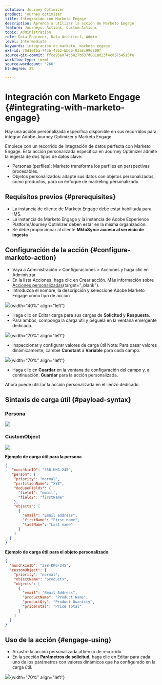 ```yaml
---
solution: Journey Optimizer
product: journey optimizer
title: Integración con Marketo Engage
description: Aprenda a utilizar la acción de Marketo Engage
feature: Journeys, Actions, Custom Actions
topic: Administration
role: Data Engineer, Data Architect, Admin
level: Intermediate
keywords: integración de marketo, marketo engage
exl-id: 70d1ef5a-743b-4362-bb65-93a8c996209f
source-git-commit: ffce95a074c5827b637d081ad23f4cd3754515fe
workflow-type: tm+mt
source-wordcount: '266'
ht-degree: 3%

---
```


# Integración con Marketo Engage {#integrating-with-marketo-engage}

Hay una acción personalizada específica disponible en sus recorridos para integrar Adobe Journey Optimizer y Marketo Engage.

Empiece con un recorrido de integración de datos perfecta con Marketo Engage. Esta acción personalizada específica en Journey Optimizer admite la ingesta de dos tipos de datos clave:

* Personas (perfiles): Marketo transforma los perfiles en perspectivas procesables.
* Objetos personalizados: adapte sus datos con objetos personalizados, como productos, para un enfoque de marketing personalizado.

## Requisitos previos {#prerequisites}

* La instancia de cliente de Marketo Engage debe estar habilitada para IMS.
* La instancia de Marketo Engage y la instancia de Adobe Experience Platform/Journey Optimizer deben estar en la misma organización.
* Se debe proporcionar al cliente **MktoSync: acceso al servicio de ingesta**

## Configuración de la acción {#configure-marketo-action}

* Vaya a Administración > Configuraciones > Acciones y haga clic en Administrar
* En la lista Acciones, haga clic en Crear acción. Más información sobre [Acciones personalizadas](../building-journeys/using-custom-actions.md){target="_blank"}.
* Introduzca el nombre, la descripción y seleccione Adobe Marketo Engage como tipo de acción

![](assets/engage-customaction-creation.png){width="40%" align="left"}

* Haga clic en Editar carga para sus cargas de **Solicitud** y **Respuesta**.
* Para ambos, componga la carga útil y péguela en la ventana emergente dedicada.

![](assets/engage-customaction-payload.png){width="70%" align="left"}

* Inspeccionar y configurar valores de carga útil
Nota: Para pasar valores dinámicamente, cambie **Constant** a **Variable** para cada campo.

![](assets/engage-customaction-payload-fields.png){width="70%" align="left"}

* Haga clic en **Guardar** en la ventana de configuración del campo y, a continuación, **Guardar** para la acción personalizada.

Ahora puede utilizar la acción personalizada en el lienzo dedicado.


## Sintaxis de carga útil {#payload-syntax}

### Persona

![](assets/payload-person.png)

### CustomObject

![](assets/payload-customobject.png)


**Ejemplo de carga útil para la persona**

```json
{
   "munchkinID": "388-KKG-245",  
   "person": {
    "priority": "normal",
    "partitionName": "XYZ",
    "dedupeFields": {
      "field1": "email",
      "field2": "firstName"
    },
    "objects": [
      {
        "email": "Email address",
        "firstName": "First name",
        "lastName": "Last name"
      }
    ]
  }
}
```

**Ejemplo de carga útil para el objeto personalizado**

```json
{
  "munchkinID": "388-KKG-245", 
  "customObject": {
    "priority": "normal",
    "objectName": "products",
    "objects": [
      {
        "email": "Email Address",
        "productName": "Product Name",
        "productQty": "Product Quantity",
        "priceTotal": "Price Total"
      }
    ]
  }
}
```


## Uso de la acción {#engage-using}

* Arrastre la acción personalizada al lienzo de recorrido.
* En la sección **Parámetros de solicitud**, haga clic en Editar para cada uno de los parámetros con valores dinámicos que ha configurado en la carga útil.

![](assets/engage-use-canvas.png){width="70%" align="left"}
